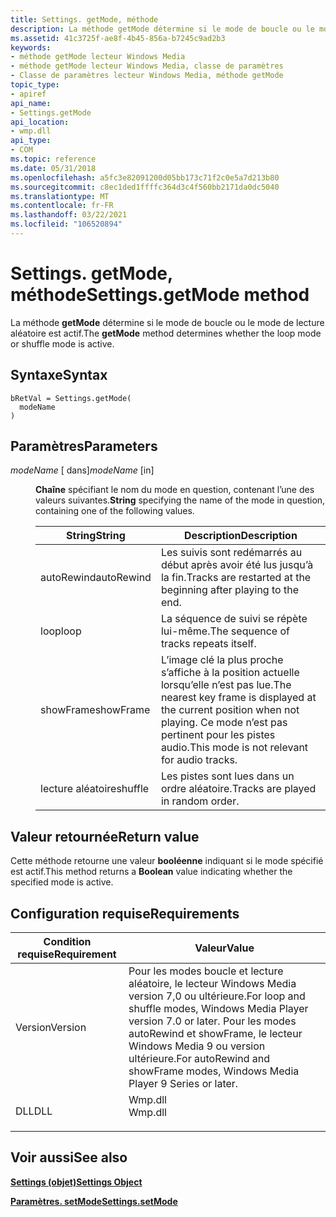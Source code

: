 ```yaml
---
title: Settings. getMode, méthode
description: La méthode getMode détermine si le mode de boucle ou le mode de lecture aléatoire est actif.
ms.assetid: 41c3725f-ae8f-4b45-856a-b7245c9ad2b3
keywords:
- méthode getMode lecteur Windows Media
- méthode getMode lecteur Windows Media, classe de paramètres
- Classe de paramètres lecteur Windows Media, méthode getMode
topic_type:
- apiref
api_name:
- Settings.getMode
api_location:
- wmp.dll
api_type:
- COM
ms.topic: reference
ms.date: 05/31/2018
ms.openlocfilehash: a5fc3e82091200d05bb173c71f2c0e5a7d213b80
ms.sourcegitcommit: c8ec1ded1ffffc364d3c4f560bb2171da0dc5040
ms.translationtype: MT
ms.contentlocale: fr-FR
ms.lasthandoff: 03/22/2021
ms.locfileid: "106520894"
---
```

# <a name="settingsgetmode-method"></a><span data-ttu-id="9e746-106">Settings. getMode, méthode</span><span class="sxs-lookup"><span data-stu-id="9e746-106">Settings.getMode method</span></span>

<span data-ttu-id="9e746-107">La méthode **getMode** détermine si le mode de boucle ou le mode de lecture aléatoire est actif.</span><span class="sxs-lookup"><span data-stu-id="9e746-107">The **getMode** method determines whether the loop mode or shuffle mode is active.</span></span>

## <a name="syntax"></a><span data-ttu-id="9e746-108">Syntaxe</span><span class="sxs-lookup"><span data-stu-id="9e746-108">Syntax</span></span>


```JScript
bRetVal = Settings.getMode(
  modeName
)
```



## <a name="parameters"></a><span data-ttu-id="9e746-109">Paramètres</span><span class="sxs-lookup"><span data-stu-id="9e746-109">Parameters</span></span>

<dl> <dt>

<span data-ttu-id="9e746-110">*modeName* \[ dans\]</span><span class="sxs-lookup"><span data-stu-id="9e746-110">*modeName* \[in\]</span></span>
</dt> <dd>

<span data-ttu-id="9e746-111">**Chaîne** spécifiant le nom du mode en question, contenant l’une des valeurs suivantes.</span><span class="sxs-lookup"><span data-stu-id="9e746-111">**String** specifying the name of the mode in question, containing one of the following values.</span></span>



| <span data-ttu-id="9e746-112">String</span><span class="sxs-lookup"><span data-stu-id="9e746-112">String</span></span>     | <span data-ttu-id="9e746-113">Description</span><span class="sxs-lookup"><span data-stu-id="9e746-113">Description</span></span>                                                                                                              |
|------------|--------------------------------------------------------------------------------------------------------------------------|
| <span data-ttu-id="9e746-114">autoRewind</span><span class="sxs-lookup"><span data-stu-id="9e746-114">autoRewind</span></span> | <span data-ttu-id="9e746-115">Les suivis sont redémarrés au début après avoir été lus jusqu’à la fin.</span><span class="sxs-lookup"><span data-stu-id="9e746-115">Tracks are restarted at the beginning after playing to the end.</span></span>                                                          |
| <span data-ttu-id="9e746-116">loop</span><span class="sxs-lookup"><span data-stu-id="9e746-116">loop</span></span>       | <span data-ttu-id="9e746-117">La séquence de suivi se répète lui-même.</span><span class="sxs-lookup"><span data-stu-id="9e746-117">The sequence of tracks repeats itself.</span></span>                                                                                   |
| <span data-ttu-id="9e746-118">showFrame</span><span class="sxs-lookup"><span data-stu-id="9e746-118">showFrame</span></span>  | <span data-ttu-id="9e746-119">L’image clé la plus proche s’affiche à la position actuelle lorsqu’elle n’est pas lue.</span><span class="sxs-lookup"><span data-stu-id="9e746-119">The nearest key frame is displayed at the current position when not playing.</span></span> <span data-ttu-id="9e746-120">Ce mode n’est pas pertinent pour les pistes audio.</span><span class="sxs-lookup"><span data-stu-id="9e746-120">This mode is not relevant for audio tracks.</span></span> |
| <span data-ttu-id="9e746-121">lecture aléatoire</span><span class="sxs-lookup"><span data-stu-id="9e746-121">shuffle</span></span>    | <span data-ttu-id="9e746-122">Les pistes sont lues dans un ordre aléatoire.</span><span class="sxs-lookup"><span data-stu-id="9e746-122">Tracks are played in random order.</span></span>                                                                                       |



 

</dd> </dl>

## <a name="return-value"></a><span data-ttu-id="9e746-123">Valeur retournée</span><span class="sxs-lookup"><span data-stu-id="9e746-123">Return value</span></span>

<span data-ttu-id="9e746-124">Cette méthode retourne une valeur **booléenne** indiquant si le mode spécifié est actif.</span><span class="sxs-lookup"><span data-stu-id="9e746-124">This method returns a **Boolean** value indicating whether the specified mode is active.</span></span>

## <a name="requirements"></a><span data-ttu-id="9e746-125">Configuration requise</span><span class="sxs-lookup"><span data-stu-id="9e746-125">Requirements</span></span>



| <span data-ttu-id="9e746-126">Condition requise</span><span class="sxs-lookup"><span data-stu-id="9e746-126">Requirement</span></span> | <span data-ttu-id="9e746-127">Valeur</span><span class="sxs-lookup"><span data-stu-id="9e746-127">Value</span></span> |
|--------------------|---------------------------------------------------------------------------------------------------------------------------------------------------------------|
| <span data-ttu-id="9e746-128">Version</span><span class="sxs-lookup"><span data-stu-id="9e746-128">Version</span></span><br/> | <span data-ttu-id="9e746-129">Pour les modes boucle et lecture aléatoire, le lecteur Windows Media version 7,0 ou ultérieure.</span><span class="sxs-lookup"><span data-stu-id="9e746-129">For loop and shuffle modes, Windows Media Player version 7.0 or later.</span></span> <span data-ttu-id="9e746-130">Pour les modes autoRewind et showFrame, le lecteur Windows Media 9 ou version ultérieure.</span><span class="sxs-lookup"><span data-stu-id="9e746-130">For autoRewind and showFrame modes, Windows Media Player 9 Series or later.</span></span><br/> |
| <span data-ttu-id="9e746-131">DLL</span><span class="sxs-lookup"><span data-stu-id="9e746-131">DLL</span></span><br/>     | <dl> <span data-ttu-id="9e746-132"><dt>Wmp.dll</dt></span><span class="sxs-lookup"><span data-stu-id="9e746-132"><dt>Wmp.dll</dt></span></span> </dl>                                                                            |



## <a name="see-also"></a><span data-ttu-id="9e746-133">Voir aussi</span><span class="sxs-lookup"><span data-stu-id="9e746-133">See also</span></span>

<dl> <dt>

[<span data-ttu-id="9e746-134">**Settings (objet)**</span><span class="sxs-lookup"><span data-stu-id="9e746-134">**Settings Object**</span></span>](settings-object.md)
</dt> <dt>

[<span data-ttu-id="9e746-135">**Paramètres. setMode**</span><span class="sxs-lookup"><span data-stu-id="9e746-135">**Settings.setMode**</span></span>](settings-setmode.md)
</dt> </dl>

 

 





